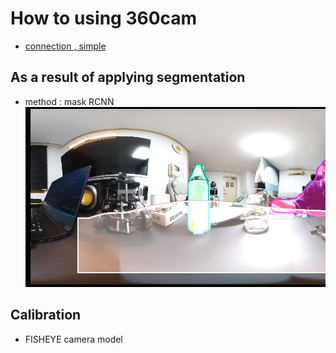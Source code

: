 # How to using 360cam
- [connection , simple](./360cam/README.md)
## As a result of applying segmentation
- method : mask RCNN
![result](./360cam/result_img/draw.png)

## Calibration
- FISHEYE camera model 
